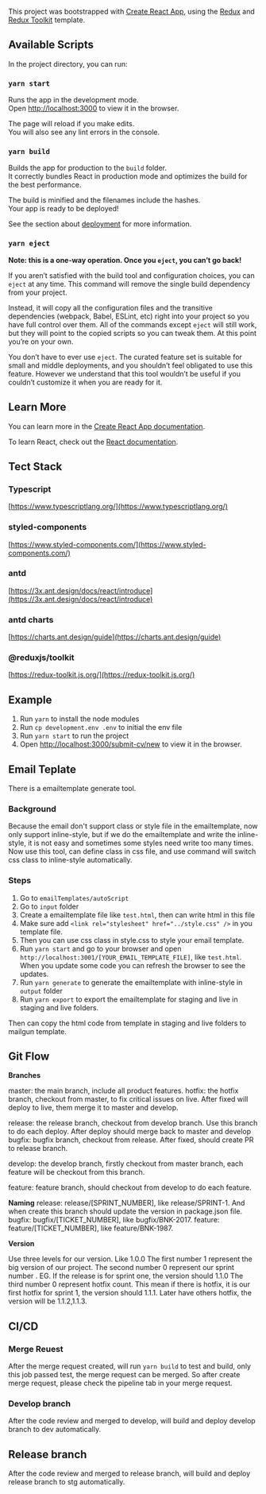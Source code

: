 This project was bootstrapped with [Create React App](https://github.com/facebook/create-react-app), using the [Redux](https://redux.js.org/) and [Redux Toolkit](https://redux-toolkit.js.org/) template.

## Available Scripts

In the project directory, you can run:

### `yarn start`

Runs the app in the development mode.<br />
Open [http://localhost:3000](http://localhost:3000) to view it in the browser.

The page will reload if you make edits.<br />
You will also see any lint errors in the console.

### `yarn build`

Builds the app for production to the `build` folder.<br />
It correctly bundles React in production mode and optimizes the build for the best performance.

The build is minified and the filenames include the hashes.<br />
Your app is ready to be deployed!

See the section about [deployment](https://facebook.github.io/create-react-app/docs/deployment) for more information.

### `yarn eject`

**Note: this is a one-way operation. Once you `eject`, you can’t go back!**

If you aren’t satisfied with the build tool and configuration choices, you can `eject` at any time. This command will remove the single build dependency from your project.

Instead, it will copy all the configuration files and the transitive dependencies (webpack, Babel, ESLint, etc) right into your project so you have full control over them. All of the commands except `eject` will still work, but they will point to the copied scripts so you can tweak them. At this point you’re on your own.

You don’t have to ever use `eject`. The curated feature set is suitable for small and middle deployments, and you shouldn’t feel obligated to use this feature. However we understand that this tool wouldn’t be useful if you couldn’t customize it when you are ready for it.

## Learn More

You can learn more in the [Create React App documentation](https://facebook.github.io/create-react-app/docs/getting-started).

To learn React, check out the [React documentation](https://reactjs.org/).

## Tect Stack

### Typescript
[https://www.typescriptlang.org/](https://www.typescriptlang.org/)

### styled-components
[https://www.styled-components.com/](https://www.styled-components.com/)

### antd
[https://3x.ant.design/docs/react/introduce](https://3x.ant.design/docs/react/introduce)

### antd charts
[https://charts.ant.design/guide](https://charts.ant.design/guide)

### @reduxjs/toolkit
[https://redux-toolkit.js.org/](https://redux-toolkit.js.org/)

## Example

1. Run `yarn` to install the node modules
2. Run `cp development.env .env` to initial the env file
3. Run `yarn start` to run the project
4. Open [http://localhost:3000/submit-cv/new](http://localhost:3000/submit-cv/new) to view it in the browser.

## Email Teplate
There is a emailtemplate generate tool.

### Background
Because the email don't support class or style file in the emailtemplate, now only support inline-style, but if we do the emailtemplate and write the inline-style, it is not easy and sometimes some styles need write too many times.
Now use this tool, can define class in css file, and use command will switch css class to inline-style automatically.

### Steps

1. Go to `emailTemplates/autoScript`
2. Go to `input` folder
3. Create a emailtemplate file like `test.html`, then can write html in this file
4. Make sure add `<link rel="stylesheet" href="../style.css" />` in you template file.
5. Then you can use css class in style.css to style your email template.
6. Run `yarn start` and go to your browser and open `http://localhost:3001/[YOUR_EMAIL_TEMPLATE_FILE]`, like `test.html`. When you update some code you can refresh the browser to see the updates.
7. Run `yarn generate` to generate the emailtemplate with inline-style in `output` folder
8. Run `yarn export` to export the emailtemplate for staging and live in staging and live folders.

Then can copy the html code from template in staging and live folders to mailgun template.

## Git Flow

**Branches**

master: the main branch, include all product features.
hotfix: the hotfix branch, checkout from master, to fix critical issues on live. After fixed will deploy to live, them merge it to master and develop.

release: the release branch, checkout from develop branch. Use this branch to do each deploy. After deploy should merge back to master and develop
bugfix: bugfix branch, checkout from release. After fixed, should create PR to release branch.

develop: the develop branch, firstly checkout from master branch, each feature will be checkout from this branch.

feature: feature branch, should checkout from develop to do each feature.

**Naming**
release: release/[SPRINT_NUMBER], like release/SPRINT-1. And when create this branch should update the version in package.json file.
bugfix: bugfix/[TICKET_NUMBER], like bugfix/BNK-2017.
feature: feature/[TICKET_NUMBER], like feature/BNK-1987.

**Version**

Use three levels for our version. Like 1.0.0
The first number 1 represent the big version of our project.
The second number 0 represent our sprint number . EG. If the release is for sprint one, the version should 1.1.0
The third number 0 represent hotfix count. This mean if there is hotfix, it is our first hotfix for sprint 1, the version should 1.1.1. Later have others hotfix, the version will be 1.1.2,1.1.3.

## CI/CD ##

### Merge Reuest ###

After the merge request created, will run `yarn build` to test and build, only this job passed test, the merge request can be merged. So after create merge request, please check the pipeline tab in your merge request.

### Develop branch ###
After the code review and merged to develop, will build and deploy develop branch to dev automatically.

## Release branch
After the code review and merged to release branch, will build and deploy release branch to stg automatically.